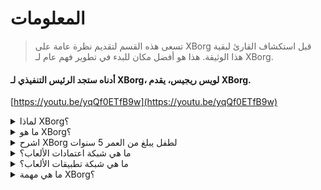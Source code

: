 # المعلومات

> تسعى هذه القسم لتقديم نظرة عامة على XBorg قبل استكشاف القارئ لبقية هذا الوثيقة. هذا هو أفضل مكان للبدء في تطوير فهم عام لـ XBorg.

#### أدناه ستجد الرئيس التنفيذي لـ XBorg، لويس ريجيس، يقدم XBorg.

[https://youtu.be/yqQf0ETfB9w](https://youtu.be/yqQf0ETfB9w)

<details>

<summary>لماذا XBorg؟</summary>

في المجتمع الحالي، حيث يصبح الوقت الفراغي متزايدًا، يقضي اللاعبون ساعات لا تحصى في عوالم الألعاب. ومع ذلك، يتم تقدير البيانات التي تنشأ من هذه التجارب بشكل غير كاف ومتناثرة عبر العديد من الألعاب. يدرك XBorg قيمة وقت اللاعبين ويسعى لجعل بياناتهم ذات مغزى وقيمة.

تتفاقم مشكلة تجزئة بيانات اللاعبين بسبب حقيقة أن اللاعبين لا يتم مكافأتهم دائمًا على مساهماتهم في نجاح اللعبة. على الرغم من أنهم جزء لا يتجزأ من نظام الألعاب، فإن اللاعبين غالبًا ما يفشلون في إدراك أي قيمة تولدها لعبهم. هذه المشكلة الكبيرة تؤثر على العديد من اللاعبين وتستدعي حلاً.

</details>

<details>

<summary>ما هو XBorg؟</summary>

XBorg يقوم بثورة في صناعة الألعاب من خلال تمكين اللاعبين من إنشاء هويتهم الرقمية للألعاب من خلال شبكة الاعتمادات. إنه يمهد الطريق لجيل جديد من تطبيقات الألعاب المحسنة وحالات الاستخدام.

مع إمكانية استقطاب عشرات الملايين من اللاعبين في نظام Web3، فإن XBorg مستعدة لتحويل مستقبل الألعاب كما نعرفها.

يحظى XBorg بدعم أفضل العلامات التجارية والمستثمرين في Web3 ويعد بيتًا لأكثر اللاعبين تنافسية في ألعاب Web3.

</details>

<details>

<summary>اشرح XBorg لطفل يبلغ من العمر 5 سنوات</summary>

مرحبًا يا صغيري! هل لعبت أي ألعاب على جهازك اللوحي أو هاتفك؟ حسنًا، هناك شيء جديد ورائع يسمى XBorg والذي سيجعل تجربتك في الألعاب أكثر متعة!

XBorg هو أداة خاصة تساعدك على إنشاء شخصيتك الرقمية الخاصة التي يمكنك استخدامها للعب الألعاب. إنها مثل صنع بطل خارق خاص بك!

وأفضل جزء هو أن بطلك الخارق يمنحك قوى خارقة في تطبيقات الألعاب الأخرى الرائعة أيضًا. إنها مثل إعطاء قوى خارقة لكل لاعب على وجه الكوكب.

XBorg يحظى بدعم بعض الأشخاص المهمين والذكاء الذين يعتقدون أنه سيغير طريقة لعبنا للألعاب في المستقبل. لذا استعد، لأن XBorg سيكون أمرًا كبيرًا حقًا!

</details>

<details>

<summary>ما هي شبكة اعتمادات الألعاب؟</summary>

تعد شبكة الاعتمادات مثل محور بيانات الألعاب الشخصية لكل لاعب. إنها تجمع جميع بيانات اللاعبين من الألعاب والتطبيقات المختلفة في هوية واحدة، مثل أداءهم في اللعبة والمجتمعات الألعاب التي ينتمون إليها وعدد البطولات التي فازوا بها. إنها الهوية الرقمية للاعبين.

يتتبع نظامنا ثلاثة أنواع من بيانات المستخدم:

1. مشاركة الرياضات الإلكترونية
2. أداء الألعاب
3. النشاط الاجتماعي / الجماهيري

نجمع هذه البيانات من منصات شهيرة مثل Steam و FaceIt و Riot Games و Twitter و Discord ومصادر السلسلة الرقمية.

من الناحية التقنية، تستخدم شبكة اعتمادات الألعاب الرموز المرتبطة بروح اللاعبين (NFTs غير القابلة للتحويل) لتخزين بياناتهم بأمان. يضمن لاعبونا مجمع البيانات المتقدم، XBorg، أن يمتلك اللاعبون بياناتهم بالكامل.

شبكة الاعتمادات هي القاعدة التي تسمح بإنشاء تطبيقات الألعاب المحسنة والألعاب المتصلة بهوية اللاعبين.

لذلك، تخيل بروتوكول Lens للألعاب.

</details>

<details>

<summary>ما هي شبكة تطبيقات الألعاب؟</summary>

شبكة تطبيقات الألعاب هي مجموعة من تطبيقات الألعاب التي تستخدم هوية اللاعب الرقمية. يمكن استخدام شبكة الاعتمادات الخاصة بنا لإنشاء تطبيقات ألعاب متقدمة أكثر، مثل منصة البطولات التي تطابق اللاعبين بناءً على تاريخهم، أو منصة إطلاق الألعاب GameFi soulbound، أو تطبيق مواعدة الألعاب الذي يطابق اللاعبين بناءً على اعتماداتهم. يمكن للعلامات التجارية أيضًا استخدام هذه الشبكة لاستقطاب المستخدمين بناءً على بيانات اللاعب. تقدم شبكة تطبيقات الألعاب إمكانيات لا حصر لها لتجربة ألعاب شخصية وممتعة أكثر.

نحن نعتزم استخدام شبكة الاعتمادات بدون إذن بحيث يمكن لأي مطورين بناء تطبيقات جديدة رائعة :)&#x20;

</details>

<details>

<summary>ما هي مهمة XBorg؟</summary>

مهمتنا في XBorg هي تمكين اللاعبين على مستوى العالم من خلال توفير فرص الملكية والحوكمة وتجارب المستخدم المتفوقة. نحن نؤمن بقوة بأن مستقبل الألعاب يكمن في أيدي اللاعبين، ونحن ملتزمون بأن نكون المنصة التي يمكنهم من خلالها إنشاء وامتلاك حالات استخدام جديدة لصناعة الألعاب.

في XBorg، نعطي أولوية لاحتياجات لاعبينا ونسعى لإنشاء بيئة تعزز التعاون والحوكمة المفتوحة واللامركزية والابتكار. هدفنا هو بناء مجتمع عالمي من اللاعبين الذين يمكنهم أن يأخذوا ملكية تجاربهم في الألعاب، ويخلقوا تطبيقاتهم الخاصة، ويساهموا في نمو الصناعة.

نحن ملتزمون بتحقيق ذلك من خلال العمل عن كثب مع لاعبينا لإنشاء عالم أفضل للاعبي الألعاب في كل مكان.

</details>